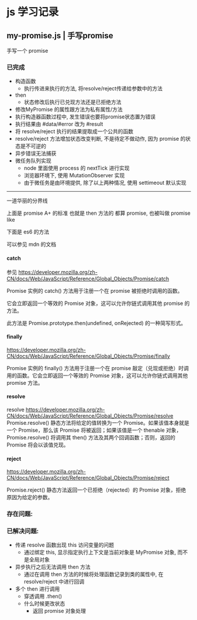 # js 学习记录

## my-promise.js | 手写promise
手写一个 promise

### 已完成
- 构造函数
    - 执行传进来执行的方法, 将resolve/reject传递给参数中的方法
- then
    - 状态修改后执行已兑现方法还是已拒绝方法
- 修改MyPromise 的属性跟方法为私有属性/方法
- 执行构造器函数过程中, 发生错误也要将promise状态置为错误
- 执行结果由 #data/#error 改为 #result
- 将 resolve/reject 执行的结果提取成一个公共的函数
- resolve/reject 方法增加状态改变判断, 不是待定不做动作, 因为 promise 的状态是不可逆的
- 异步错误无法捕获
- 微任务队列实现
  - node 里面使用 process 的 nextTick 进行实现
  - 浏览器环境下, 使用 MutationObserver 实现
  - 由于微任务是由环境提供, 除了以上两种情况, 使用 settimeout 默认实现

--- 
一道华丽的分界线

上面是 promise A+ 的标准
也就是 then 方法的 都算 promise, 也被叫做  promise like

下面是 es6 的方法

可以参见 mdn 的文档

#### catch
  参见 https://developer.mozilla.org/zh-CN/docs/Web/JavaScript/Reference/Global_Objects/Promise/catch

Promise 实例的 catch() 方法用于注册一个在 promise 被拒绝时调用的函数。

它会立即返回一个等效的 Promise 对象，这可以允许你链式调用其他 promise 的方法。

此方法是 Promise.prototype.then(undefined, onRejected) 的一种简写形式。

#### finally
https://developer.mozilla.org/zh-CN/docs/Web/JavaScript/Reference/Global_Objects/Promise/finally

Promise 实例的 finally() 方法用于注册一个在 promise 敲定（兑现或拒绝）时调用的函数。它会立即返回一个等效的 Promise 对象，这可以允许你链式调用其他 promise 方法。

#### resolve

resolve https://developer.mozilla.org/zh-CN/docs/Web/JavaScript/Reference/Global_Objects/Promise/resolve
Promise.resolve() 静态方法将给定的值转换为一个 Promise。如果该值本身就是一个 Promise，那么该 Promise 将被返回；如果该值是一个 thenable 对象，Promise.resolve() 将调用其 then() 方法及其两个回调函数；否则，返回的 Promise 将会以该值兑现。


#### reject

https://developer.mozilla.org/zh-CN/docs/Web/JavaScript/Reference/Global_Objects/Promise/reject

Promise.reject() 静态方法返回一个已拒绝（rejected）的 Promise 对象，拒绝原因为给定的参数。

### 存在问题:


### 已解决问题:
- 传递 resolve 函数出现 this 访问变量的问题
    - 通过绑定 this, 显示指定执行上下文是当前对象是 MyPromise 对象, 而不是全局对象
- 异步执行之后无法调用 then 方法
    - 通过在调用 then 方法的时候将处理函数记录到类的属性中, 在 resolve/reject 中进行回调
- 多个 then 进行调用
  - 穿透调用 .then()
  - 什么时候更改状态
    - 返回 promise 对象处理 